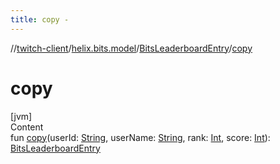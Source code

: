 ```yaml
---
title: copy -
---
```

//[twitch-client](../../index.md)/[helix.bits.model](../index.md)/[BitsLeaderboardEntry](index.md)/[copy](copy.md)



# copy  
[jvm]  
Content  
fun [copy](copy.md)(userId: [String](https://kotlinlang.org/api/latest/jvm/stdlib/kotlin/-string/index.html), userName: [String](https://kotlinlang.org/api/latest/jvm/stdlib/kotlin/-string/index.html), rank: [Int](https://kotlinlang.org/api/latest/jvm/stdlib/kotlin/-int/index.html), score: [Int](https://kotlinlang.org/api/latest/jvm/stdlib/kotlin/-int/index.html)): [BitsLeaderboardEntry](index.md)  



